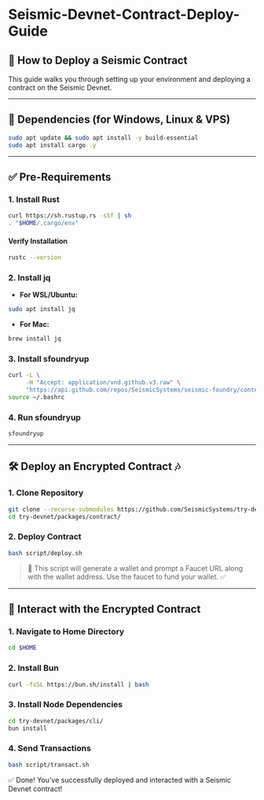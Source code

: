 # Seismic-Devnet-Contract-Deploy-Guide

## 🚀 How to Deploy a Seismic Contract

This guide walks you through setting up your environment and deploying a contract on the Seismic Devnet.

---

## 🧰 Dependencies (for Windows, Linux & VPS)

```bash
sudo apt update && sudo apt install -y build-essential
sudo apt install cargo -y
```

---

## ✅ Pre-Requirements

### 1. Install Rust
```bash
curl https://sh.rustup.rs -sSf | sh
. "$HOME/.cargo/env"
```

#### Verify Installation
```bash
rustc --version
```

### 2. Install jq
- **For WSL/Ubuntu:**
```bash
sudo apt install jq
```
- **For Mac:**
```bash
brew install jq
```

### 3. Install sfoundryup
```bash
curl -L \
     -H "Accept: application/vnd.github.v3.raw" \
     "https://api.github.com/repos/SeismicSystems/seismic-foundry/contents/sfoundryup/install?ref=seismic" | bash
source ~/.bashrc
```

### 4. Run sfoundryup
```bash
sfoundryup
```

---

## 🛠️ Deploy an Encrypted Contract 🎶

### 1. Clone Repository
```bash
git clone --recurse-submodules https://github.com/SeismicSystems/try-devnet.git
cd try-devnet/packages/contract/
```

### 2. Deploy Contract
```bash
bash script/deploy.sh
```
> 📌 This script will generate a wallet and prompt a Faucet URL along with the wallet address. Use the faucet to fund your wallet. ✅

---

## 🤖 Interact with the Encrypted Contract

### 1. Navigate to Home Directory
```bash
cd $HOME
```

### 2. Install Bun
```bash
curl -fsSL https://bun.sh/install | bash
```

### 3. Install Node Dependencies
```bash
cd try-devnet/packages/cli/
bun install
```

### 4. Send Transactions
```bash
bash script/transact.sh
```

✅ Done! You’ve successfully deployed and interacted with a Seismic Devnet contract!

